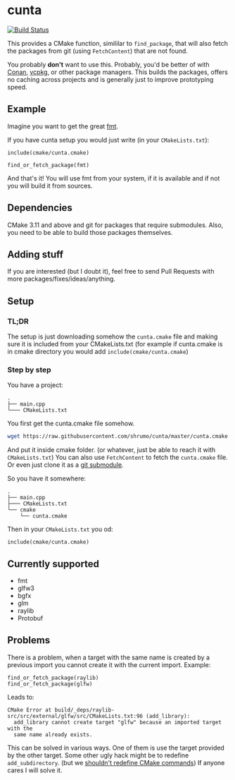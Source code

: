 # cunta

[![Build Status](https://travis-ci.com/shrumo/cunta.svg?branch=master)](https://travis-ci.com/shrumo/cunta)

This provides a CMake function, simililar to `find_package`, that will
also fetch the packages from git (using `FetchContent`) that are not found. 

You probably **don't** want to use this. Probably, you'd be better of with [Conan](https://conan.io/),
 [vcpkg](https://github.com/microsoft/vcpkg), or other package managers. This builds the packages,
offers no caching across projects and is generally just to improve prototyping speed.

## Example

Imagine you want to get the great [fmt](https://github.com/fmtlib/fmt).

If you have cunta setup you would just write (in your `CMakeLists.txt`):

```
include(cmake/cunta.cmake)

find_or_fetch_package(fmt)
```

And that's it! You will use fmt from your system, if it is available and if not you will build it from sources.

## Dependencies

CMake 3.11 and above and git for packages that require submodules. 
Also, you need to be able to build those packages themselves.

## Adding stuff

If you are interested (but I doubt it), feel free to send Pull Requests with more packages/fixes/ideas/anything.

## Setup

### TL;DR

The setup is just downloading somehow the `cunta.cmake` file and making sure it is included from your CMakeLists.txt
(for example if cunta.cmake is in cmake directory you would add `include(cmake/cunta.cmake`)


### Step by step

You have a project:

```
.
├── main.cpp
└─── CMakeLists.txt
```

You first get the cunta.cmake file somehow. 

```bash
wget https://raw.githubusercontent.com/shrumo/cunta/master/cunta.cmake
```

And put it inside cmake folder. (or whatever, just be able to reach it 
with `CMakeLists.txt`) You can also use `FetchContent` to fetch the 
`cunta.cmake` file. Or even just clone it as a [git submodule](https://git-scm.com/book/en/v2/Git-Tools-Submodules). 

So you have it somewhere:

```
.
├── main.cpp
├─── CMakeLists.txt
└── cmake
    └── cunta.cmake
```

Then in your `CMakeLists.txt` you od:

```
include(cmake/cunta.cmake)
```


## Currently supported

* fmt
* glfw3
* bgfx
* glm
* raylib
* Protobuf


## Problems

There is a problem, when a target with the same name is created by a previous import
you cannot create it with the current import. Example:

```
find_or_fetch_package(raylib)
find_or_fetch_package(glfw)
```

Leads to:

```
CMake Error at build/_deps/raylib-src/src/external/glfw/src/CMakeLists.txt:96 (add_library):
  add_library cannot create target "glfw" because an imported target with the
  same name already exists.
```

This can be solved in various ways. One of them is use the target provided by the other target.
Some other ugly hack might be to redefine `add_subdirectory`. (but we [shouldn't redefine CMake commands](https://crascit.com/2018/09/14/do-not-redefine-cmake-commands/))
If anyone cares I will solve it. 
